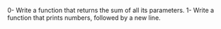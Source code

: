 0-	Write a function that returns the sum of all its parameters.
1-	Write a function that prints numbers, followed by a new line.
